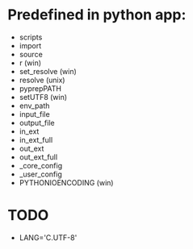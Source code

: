 # Predefined in python app:

* scripts
* import
* source
* r (win)
* set_resolve (win)
* resolve (unix)
* pyprepPATH
* setUTF8 (win)
* env_path
* input_file
* output_file
* in_ext
* in_ext_full
* out_ext
* out_ext_full
* _core_config
* _user_config
* PYTHONIOENCODING (win)

# TODO

* LANG='C.UTF-8'
